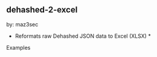 dehashed-2-excel
--------------
by: maz3sec

* Reformats raw Dehashed JSON data to Excel (XLSX) *


Examples
